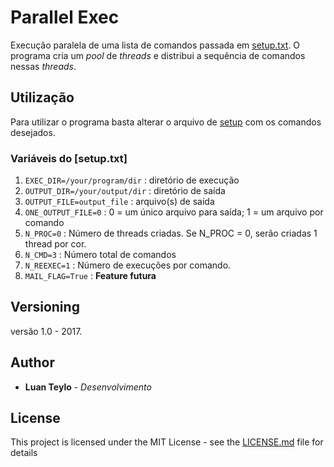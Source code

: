 # Parallel Exec

Execução paralela de uma lista de comandos passada em [setup.txt](https://github.com/luanteylo/Parallel-Exec/blob/master/setup.txt). O programa cria um _pool_ de _threads_ e distribui a sequência de comandos nessas _threads_.

## Utilização

Para utilizar o programa basta alterar o arquivo de [setup](https://github.com/luanteylo/Parallel-Exec/blob/master/setup.txt) com os comandos desejados. 

### Variáveis do [setup.txt]

1. `EXEC_DIR=/your/program/dir` : diretório de execução
2. `OUTPUT_DIR=/your/output/dir` : diretório de saída
3. `OUTPUT_FILE=output_file` : arquivo(s) de saída
4. `ONE_OUTPUT_FILE=0` : 0 = um único arquivo para saída; 1 = um arquivo por comando
5. `N_PROC=0` : Número de threads criadas. Se N_PROC = 0, serão criadas 1 thread por cor.
6. `N_CMD=3` : Número total de comandos 
7. `N_REEXEC=1` : Número de execuções por comando.
8. `MAIL_FLAG=True` : __Feature futura__



## Versioning

versão 1.0 - 2017.

## Author

* **Luan Teylo** - *Desenvolvimento* 

## License

This project is licensed under the MIT License - see the [LICENSE.md](LICENSE.md) file for details




